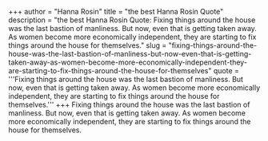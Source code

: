 +++
author = "Hanna Rosin"
title = "the best Hanna Rosin Quote"
description = "the best Hanna Rosin Quote: Fixing things around the house was the last bastion of manliness. But now, even that is getting taken away. As women become more economically independent, they are starting to fix things around the house for themselves."
slug = "fixing-things-around-the-house-was-the-last-bastion-of-manliness-but-now-even-that-is-getting-taken-away-as-women-become-more-economically-independent-they-are-starting-to-fix-things-around-the-house-for-themselves"
quote = '''Fixing things around the house was the last bastion of manliness. But now, even that is getting taken away. As women become more economically independent, they are starting to fix things around the house for themselves.'''
+++
Fixing things around the house was the last bastion of manliness. But now, even that is getting taken away. As women become more economically independent, they are starting to fix things around the house for themselves.

